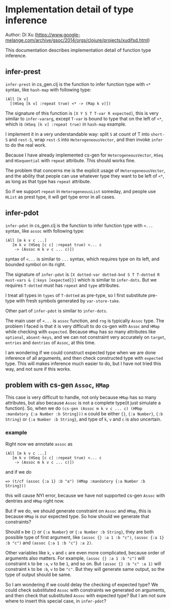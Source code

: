 # Implementation detail of type inference

Author: Di Xu (https://www.google-melange.com/archive/gsoc/2014/orgs/clojure/projects/xudifsd.html)

This documentation describes implementation detail of function type inference.

## infer-prest

`infer-prest` in cs_gen.clj is the function to infer function type with `<*`
syntax, like `hash-map` with following type:

    (All [k v]
      [(HSeq [k v] :repeat true) <* -> (Map k v)])

The signature of this function is `[X Y S T T-var R expected]`, this is very
similar to `infer-vararg`, except `T-var` is bound to type that on the left of
`<*`, which is `(HSeq [k v] :repeat true)` in `hash-map` example.

I implement it in a very understandable way: split `S` at count of T into
`short-S` and `rest-S`, wrap `rest-S` into `HeterogeneousVector`, and then
invoke `infer` to do the real work.

Because I have already implemented cs-gen for `HeterogeneousVector`, `HSeq` and
`HSequential` with `repeat` attribute. This should works fine.

The problem that concerns me is the explicit usage of `HeterogeneousVector`,
and the ability that people can use whatever type they want to be left of `<*`,
as long as that type has `repeat` attribute.

So if we support `repeat` in `HeterogeneousList` someday, and people use
`HList` as prest type, it will get type error in all cases.

## infer-pdot

`infer-pdot` in cs_gen.clj is the function to infer function type with `<...`
syntax, like `assoc` with following type:

    (All [m k v c ...]
       [m k v (HSeq [c c] :repeat true) <... c
        -> (Assoc m k v c ... c)])

syntax of `<...` is similar to `...` syntax, which requires type on its left,
and bounded symbol on its right.

The signature of `infer-pdot` is
`[X dotted-var dotted-bnd S T T-dotted R must-vars & {:keys [expected]}]`
which is similar to `infer-dots`. But we requires `T-dotted` must has `repeat`
and `type` attributes.

I treat all types in `types` of `T-dotted` as pre-type, so I first substitute
pre-type with fresh symbols generated by `var-store-take`.

Other part of `infer-pdot` is similar to `infer-dots`.

The main user of `<...` is `assoc` function, and `rng` is typically `Assoc`
type. The problem I faced is that it is very difficult to do cs-gen with
`Assoc` and `HMap` while checking with `expected`. Because `HMap` has so many
attributes like `optional`, `absent-keys`, and we can not constraint very
accurately on `target`, `entries` and `dentries` of `Assoc`, at this time.

I am wondering if we could construct expected type when we are done inference
of all arguments, and then check constructed type with `expected` type. This
will makes inference much easier to do, but I have not tried this way, and not
sure if this works.

## problem with cs-gen `Assoc`, `HMap`

This case is very difficult to handle, not only because `HMap` has so many
attributes, but also because `Assoc` is not a complete type(it just simulate a
function). So, when we do
`(cs-gen (Assoc m k v c ... c) (HMap :mandatory {:a Number :b String}))`
`m` could be either `{}`, `{:a Number}`, `{:b String}` or
`{:a Number :b String}`, and type of `k`, `v` and `c` is also uncertain.

### example

Right now we annotate `assoc` as

    (All [m k v c ...]
       [m k v (HSeq [c c] :repeat true) <... c
        -> (Assoc m k v c ... c)])

and if we do

    => (t/cf (assoc {:a 1} :b "a") (HMap :mandatory {:a Number :b String}))

this will cause NYI error, because we have not supported cs-gen `Assoc` with
dentries and `HMap` right now.

But if we do, we should generate constraint on `Assoc` and `HMap`, this is
because `HMap` is our expected type. So how should we generate that constraints?

Should `m` be `{}` or `{:a Number}` or `{:a Number :b String}`, they are both
possible type of first argument, like `(assoc {} :a 1 :b "c")`,
`(assoc {:a 1} :b "c")` and `(assoc {:a 1 :b "c"} :a 2)`.

Other variables like `k`, `v` and `c` are even more complicated, because order
of arguments also matters. For example, `(assoc {} :a 1 :b "c")` will constraint
`k` to be `:a`, `v` to be `1`, and so on. But `(assoc {} :b "c" :a 1)` will
constraint `k` to be `:b`, `v` to be `"c"`. But they will generate same output,
so the type of output should be same.

So I am wondering if we could delay the checking of expected type? We could
check substituted `Assoc` with constraints we generated on arguments, and then
check that substituted `Assoc` with expected type? But I am not sure where to
insert this special case, in `infer-pdot`?
